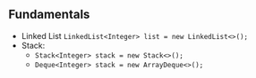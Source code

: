## Fundamentals

- Linked List `LinkedList<Integer> list = new LinkedList<>();`
- Stack:
  - `Stack<Integer> stack = new Stack<>();` 
  - `Deque<Integer> stack = new ArrayDeque<>();`